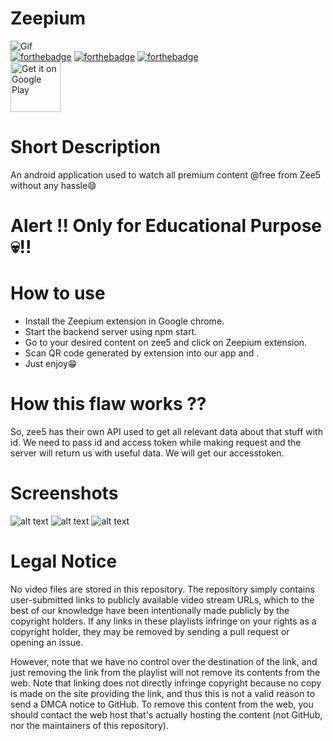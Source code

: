 # Zeepium
![Gif](https://raw.githubusercontent.com/KapilYadav-dev/Zeepium/master/Screenshots/mygif.gif?token=AQVMHXM5OCL4J57YHL6FGO3ABQVIA)
<br>
[![forthebadge](https://forthebadge.com/images/badges/made-with-java.svg)](https://forthebadge.com)
[![forthebadge](https://forthebadge.com/images/badges/built-for-android.svg)](https://forthebadge.com)
[![forthebadge](https://forthebadge.com/images/badges/built-with-love.svg)](https://forthebadge.com)
<br>
<a id="raw-url" href="https://github.com/KapilYadav-dev/Zeepium/blob/master/Android%20Application/app/release/app-release.apk"><img alt="Get it on Google Play" height="80" src="https://camo.githubusercontent.com/59c5c810fc8363f8488c3a36fc78f89990d13e99/68747470733a2f2f706c61792e676f6f676c652e636f6d2f696e746c2f656e5f75732f6261646765732f696d616765732f67656e657269632f656e5f62616467655f7765625f67656e657269632e706e67" data-canonical-src="https://play.google.com/intl/en_us/badges/images/generic/en_badge_web_generic.png" style="max-width:100%;"></a>

<h1>Short Description </h1>
An android application used to watch all premium content @free from Zee5 without any hassle😄

# Alert !! Only for Educational Purpose 💀!!

# How to use 
 * Install the Zeepium extension in Google chrome.
 * Start the backend server using npm start.
 * Go to your desired content on zee5 and click on Zeepium extension.
 * Scan QR code generated by extension into our app and .
 * Just enjoy😁
  
# How this flaw works ??
So, zee5 has their own API used to get all relevant data about that stuff with id.
We need to pass id and access token while making request and the server will return us with useful data.
We will get our accesstoken.

<h1>Screenshots</h1>

![alt text](https://raw.githubusercontent.com/KapilYadav-dev/Zeepium/master/Screenshots/3.jpeg?token=AQVMHXMFMSXQM4O6TQSQPM3ABQVX4)
![alt text](https://raw.githubusercontent.com/KapilYadav-dev/Zeepium/master/Screenshots/1.png?token=AQVMHXN6BDHEV4V6ZF7M3T3ABQVUQ)
![alt text](https://raw.githubusercontent.com/KapilYadav-dev/Zeepium/master/Screenshots/2.png?token=AQVMHXLGV2P6XQXXJ6MWHB3ABQVWY)

# Legal Notice 
 No video files are stored in this repository. The repository simply contains user-submitted links to publicly available video stream URLs, which to the best of our knowledge have been intentionally made publicly by the copyright holders. If any links in these playlists infringe on your rights as a copyright holder, they may be removed by sending a pull request or opening an issue.

However, note that we have no control over the destination of the link, and just removing the link from the playlist will not remove its contents from the web. Note that linking does not directly infringe copyright because no copy is made on the site providing the link, and thus this is not a valid reason to send a DMCA notice to GitHub. To remove this content from the web, you should contact the web host that's actually hosting the content (not GitHub, nor the maintainers of this repository).
